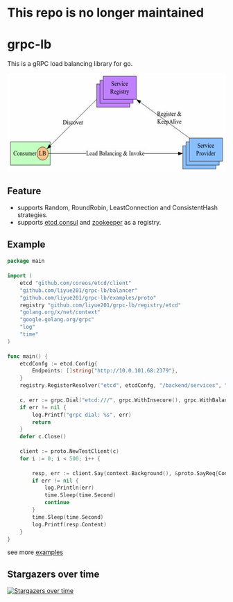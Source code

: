 # This repo is no longer maintained

# grpc-lb

This is a gRPC load balancing library for go.

 ![](/architecture.png)
 
## Feature
- supports Random, RoundRobin, LeastConnection and ConsistentHash strategies.
- supports [etcd](https://github.com/etcd-io/etcd),[consul](https://github.com/consul/consul) and [zookeeper](https://github.com/apache/zookeeper) as a registry.

## Example

``` go
package main

import (
	etcd "github.com/coreos/etcd/client"
	"github.com/liyue201/grpc-lb/balancer"
	"github.com/liyue201/grpc-lb/examples/proto"
	registry "github.com/liyue201/grpc-lb/registry/etcd"
	"golang.org/x/net/context"
	"google.golang.org/grpc"
	"log"
	"time"
)

func main() {
	etcdConfg := etcd.Config{
		Endpoints: []string{"http://10.0.101.68:2379"},
	}
	registry.RegisterResolver("etcd", etcdConfg, "/backend/services", "test", "1.0")

	c, err := grpc.Dial("etcd:///", grpc.WithInsecure(), grpc.WithBalancerName(balancer.RoundRobin))
	if err != nil {
		log.Printf("grpc dial: %s", err)
		return
	}
	defer c.Close()

	client := proto.NewTestClient(c)
	for i := 0; i < 500; i++ {

		resp, err := client.Say(context.Background(), &proto.SayReq{Content: "round robin"})
		if err != nil {
			log.Println(err)
			time.Sleep(time.Second)
			continue
		}
		time.Sleep(time.Second)
		log.Printf(resp.Content)
	}
}
```
see more [examples](/examples)


## Stargazers over time

[![Stargazers over time](https://starchart.cc/liyue201/grpc-lb.svg)](https://starchart.cc/liyue201/grpc-lb)

